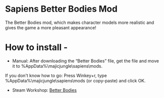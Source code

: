 # Sapiens Better Bodies Mod

The Better Bodies mod, which makes character models more realistic and gives the game a more pleasant appearance!

# How to install -
- Manual:
After downloading the “Better Bodies” file, get the file and move it to %AppData%\majicjungle\sapiens\mods.

If you don't know how to go: Press Winkey+r, type %AppData%\majicjungle\sapiens\mods (or copy-paste) and click OK.

- Steam Workshop: [Better Bodies](https://steamcommunity.com/sharedfiles/filedetails/?id=2979663343)
